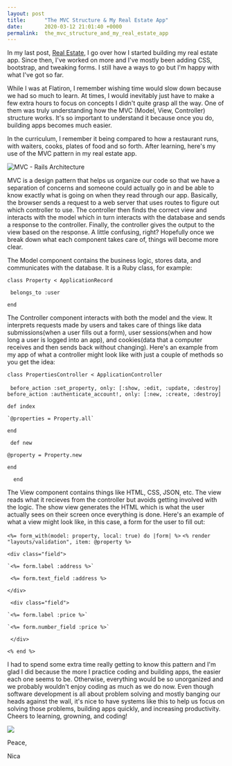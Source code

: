 ```yaml
---
layout: post
title:      "The MVC Structure & My Real Estate App"
date:       2020-03-12 21:01:40 +0000
permalink:  the_mvc_structure_and_my_real_estate_app
---
```



In my last post, [Real Estate](https://nicaa0695.github.io/real_estate), I go over how I started building my real estate app. Since then, I've worked on more and I've mostly been adding CSS, bootstrap, and tweaking forms. I still have a ways to go but I'm happy with what I've got so far. 

While I was at Flatiron, I remember wishing time would slow down because we had so much to learn. At times, I would inevitably just have to make a few extra hours to focus on concepts I didn't quite grasp all the way. One of them was truly understanding how the MVC (Model, View, Controller) structure works. It's so important to understand it because once you do, building apps becomes much easier. 

In the curriculum, I remember it being compared to how a restaurant runs, with waiters, cooks, plates of food and so forth. After learning, here's my use of the MVC pattern in my real estate app. 

![MVC - Rails Architecture](https://miro.medium.com/max/916/1*KK61kGXrkaFBDfY7uWukyQ.png)

MVC is a design pattern that helps us organize our code so that we have a separation of concerns and someone could actually go in and be able to know exactly what is going on when they read through our app.  Basically, the browser sends a request to a web server that uses routes to figure out which controller to use. The controller then finds the correct view and interacts with the model which in turn interacts with the database and sends a response to the controller. Finally, the controller gives the output to the view based on the response. A little confusing, right? Hopefully once we break down what each component takes care of, things will become more clear.

The Model component contains the business logic, stores data, and communicates with the database. It is a Ruby class, for example: 

`class Property < ApplicationRecord`

  ` belongs_to :user`
	 
`end`

The Controller component interacts with both the model and the view. It interprets requests made by users and takes care of things like data submissions(when a user fills out a form), user sessions(when and how long a user is logged into an app), and cookies(data that a computer receives and then sends back without changing). Here's an example from my app of what a controller might look like with just a couple of methods so you get the idea:

`class PropertiesController < ApplicationController`

 ` before_action :set_property, only: [:show, :edit, :update, :destroy]`
 ` before_action :authenticate_account!, only: [:new, :create, :destroy]`

  `def index`
	
    `@properties = Property.all`
		
  `end`

 ` def new`
 
   `@property = Property.new`
	 
  `end`
	
`  end`

The View component contains things like HTML, CSS, JSON, etc. The view reads what it recieves from the controller but avoids getting involved with the logic. The show view generates the HTML which is what the user actually sees on their screen once everything is done. Here's an example of what a view might look like, in this case, a form for the user to fill out: 

`<%= form_with(model: property, local: true) do |form| %>`
  `<% render "layouts/validation", item: @property %>`

 `<div class="field">`
 
    `<%= form.label :address %>`
		
   ` <%= form.text_field :address %>`
	 
  `</div>`

 ` <div class="field">`
 
    `<%= form.label :price %>`
		
    `<%= form.number_field :price %>`
		
 ` </div>`
 
 `<% end %>`
 
 I had to spend some extra time really getting to know this pattern and I'm glad I did because the more I practice coding and building apps, the easier each one seems to be. Otherwise, everything would be so unorganized and we probably wouldn't enjoy coding as much as we do now. Even though software development is all about problem solving and mostly banging our heads against the wall, it's nice to have systems like this to help us focus on solving those problems, building apps quickly, and increasing productivity. Cheers to learning, growning, and coding!
 
 ![](https://www.salesforce.org/wp-content/uploads/2016/03/Girls-Who-Code.png)
 
 Peace, 
 
 Nica



